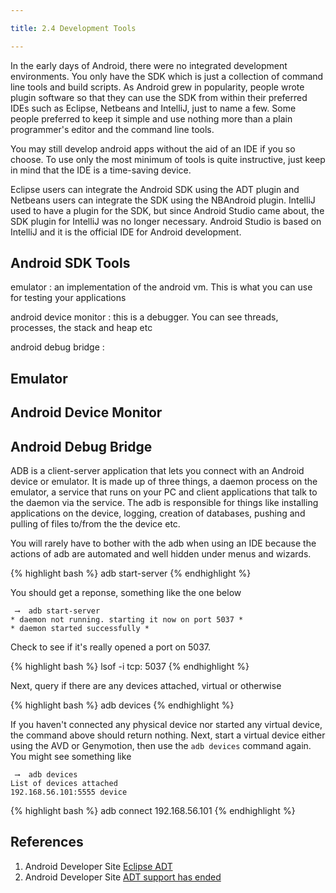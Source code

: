 ```yaml
---

title: 2.4 Development Tools

---
```


In the early days of Android, there were no integrated development environments. You only have the SDK which is just a collection of command line tools and build scripts. As Android grew in popularity, people wrote plugin software so that they can use the SDK from within their preferred IDEs such as Eclipse, Netbeans and IntelliJ, just to name a few.  Some people preferred to keep it simple and use nothing more than a plain programmer's editor and the command line tools. 

You may still develop android apps without the aid of an IDE if you so choose. To use only the most minimum of tools is quite instructive, just keep in mind that the IDE is a time-saving device.  

Eclipse users can integrate the Android SDK using the ADT plugin and Netbeans users can integrate the SDK using the NBAndroid plugin. IntelliJ used to have a plugin for the SDK, but since Android Studio came about, the SDK plugin for IntelliJ was no longer necessary. Android Studio is based on IntelliJ and it is the official IDE for Android development.

## Android SDK Tools

emulator
: an implementation of the android vm. This is what you can use for testing your applications

android device monitor
: this is a debugger. You can see threads, processes, the stack and heap etc

android debug bridge
: 
 
## Emulator

## Android Device Monitor

## Android Debug Bridge

ADB is a client-server application that lets you connect with an Android device or emulator. It is made up of three things, a daemon process on the emulator,  a service that runs on your PC and client applications that talk to the daemon via the service. The adb is responsible for things like installing applications on the device, logging, creation of databases, pushing and pulling of files to/from the the device etc. 

You will rarely have to bother with the adb when using an IDE because the actions of adb are automated and well hidden under menus and wizards.

{% highlight bash %}
adb start-server
{% endhighlight %}

You should get a reponse, something like the one below

~~~~
 ⟶  adb start-server
* daemon not running. starting it now on port 5037 *
* daemon started successfully *
~~~~

Check to see if it's really opened a port on 5037.

{% highlight bash %}
lsof -i tcp: 5037
{% endhighlight %}

Next, query if there are any devices attached, virtual or otherwise

{% highlight bash %}
adb devices
{% endhighlight %}

If you haven't connected any physical device nor started any virtual device, the command above should return nothing. Next, start a virtual device either using the AVD or Genymotion, then use the `adb devices` command again. You might see something like

~~~~
 ⟶  adb devices
List of devices attached
192.168.56.101:5555	device
~~~~

{% highlight bash %}
adb connect 192.168.56.101
{% endhighlight %}

## References

1.  Android Developer Site [Eclipse ADT](http://developer.android.com/tools/sdk/eclipse-adt.html)
2. Android Developer Site [ADT support has ended](http://developer.android.com/tools/help/adt.html)